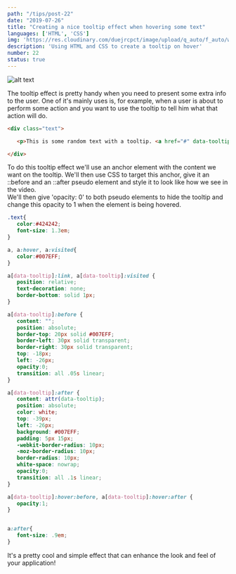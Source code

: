 ```yaml
---
path: "/tips/post-22"
date: "2019-07-26"
title: "Creating a nice tooltip effect when hovering some text"
languages: ['HTML', 'CSS']
img: 'https://res.cloudinary.com/duejrcpct/image/upload/q_auto/f_auto/w_1000/v1586692555/tips/22-1_fockfh.jpg'
description: 'Using HTML and CSS to create a tooltip on hover'
number: 22
status: true
---
```


![alt text](https://res.cloudinary.com/duejrcpct/image/upload/q_auto/v1588701287/tips/22-2_xfnihi.gif "Tooltip")

The tooltip effect is pretty handy when you need to present some extra info to the user. One of it's mainly uses is, for example, when a user is about to perform some action and you want to use the tooltip to tell him what that action will do.

 ```html
<div class="text">

    <p>This is some random text with a tooltip. <a href="#" data-tooltip="I'm a f*cking tooltip!">Hover me</a> to see the tooltip!</p>

</div>
 ```

To do this tooltip effect we'll use an anchor element with the content we want on the tooltip. We'll then use CSS to target this anchor, give it an ::before and an ::after pseudo element and style it to look like how we see in the video.  
We'll then give 'opacity: 0' to both pseudo elements to hide the tooltip and change this opacity to 1 when the element is being hovered.


 ```css
.text{
    color:#424242;
    font-size: 1.3em;
}

a, a:hover, a:visited{
    color:#007EFF;
}

a[data-tooltip]:link, a[data-tooltip]:visited {
    position: relative;
    text-decoration: none;
    border-bottom: solid 1px;
}

a[data-tooltip]:before {
    content: "";
    position: absolute;
    border-top: 20px solid #007EFF;
    border-left: 30px solid transparent;
    border-right: 30px solid transparent;
    top: -18px;
    left: -26px;
    opacity:0;
    transition: all .05s linear;
}

a[data-tooltip]:after {
    content: attr(data-tooltip);
    position: absolute;
    color: white;
    top: -39px;
    left: -26px;
    background: #007EFF;
    padding: 5px 15px;
    -webkit-border-radius: 10px;
    -moz-border-radius: 10px;
    border-radius: 10px;
    white-space: nowrap;
    opacity:0;
    transition: all .1s linear;
}

a[data-tooltip]:hover:before, a[data-tooltip]:hover:after {
    opacity:1;
}


a:after{
    font-size: .9em;
}
 ```
  It's a pretty cool and simple effect that can enhance the look and feel of your application!